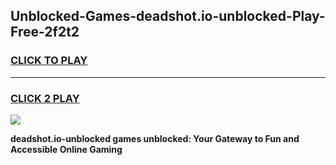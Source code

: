 
## Unblocked-Games-deadshot.io-unblocked-Play-Free-2f2t2
<h3>
<a href="https://premium76.site?title=deadshot.io-unblocked&ref=23A">CLICK TO PLAY</a></h3>
<hr>

<h3>
<a href="https://premium76.site?title=deadshot.io-unblocked&ref=23A">CLICK 2 PLAY</a>
  
</h3>

<a href="https://premium76.site?title=deadshot.io-unblocked&ref=23A"><img src="https://clearcache.store/games.png"></a>


**deadshot.io-unblocked games unblocked: Your Gateway to Fun and Accessible Online Gaming**
